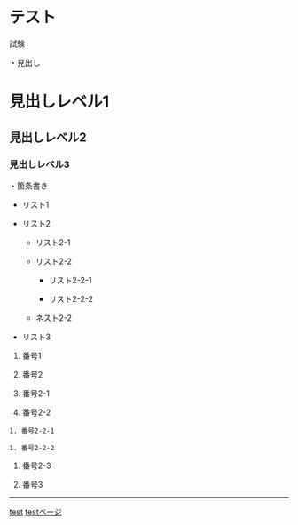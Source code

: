 # テスト

試験

・見出し

# 見出しレベル1

## 見出しレベル2

### 見出しレベル3

・箇条書き

- リスト1

- リスト2

  - リスト2-1

  - リスト2-2

    - リスト2-2-1

    - リスト2-2-2

  - ネスト2-2

- リスト3

1. 番号1

1. 番号2

  1. 番号2-1

  1. 番号2-2

    1. 番号2-2-1

    1. 番号2-2-2

  1. 番号2-3

1. 番号3
---

[test](https://www.google.co.jp/)
[testページ](./test.html)
